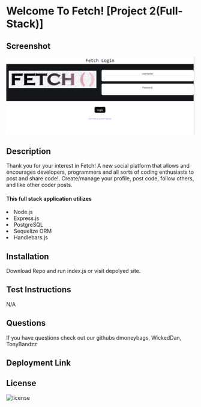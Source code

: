 
# Welcome To Fetch! [Project 2(Full-Stack)]
## Screenshot
![Fetch Login](<assets/Fetch Login.PNG>)
## Description
Thank you for your interest in Fetch! A new social platform that allows and encourages developers, programmers and all sorts of coding enthusiasts to post and share code!. Create/manage your profile, post code, follow others, and like other coder posts. 
<h4>This full stack application utilizes</h4> <li>Node.js</li> <li>Express.js</li> <li>PostgreSQL</li> <li>Sequelize ORM</li> <li>Handlebars.js</li>

## Installation
Download Repo and run index.js or visit depolyed site.

## Test Instructions
N/A
## Questions 
If you have questions check out our githubs dmoneybags, WickedDan, TonyBandzz

## Deployment Link

## License
![license](https://img.shields.io/badge/MIT-License-blue)
            